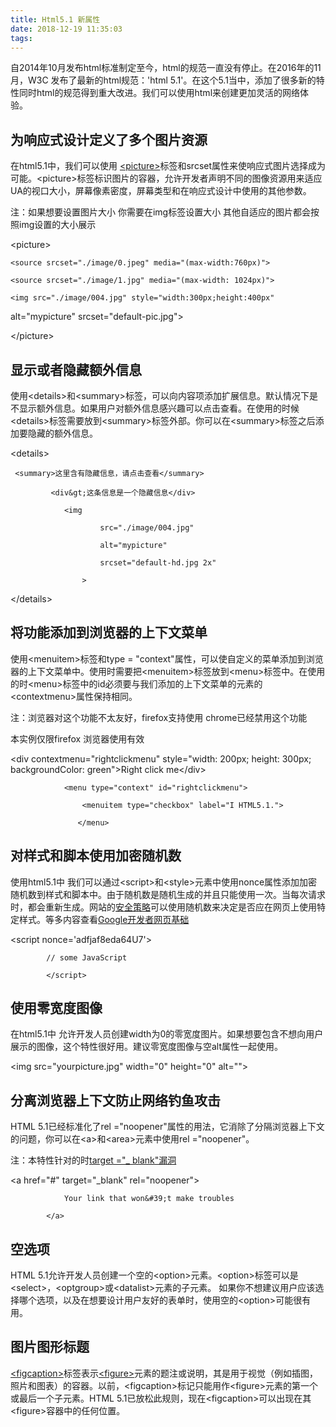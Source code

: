 ```yaml
---
title: Html5.1 新属性
date: 2018-12-19 11:35:03
tags:
---
```



自2014年10月发布html标准制定至今，html的规范一直没有停止。在2016年的11月，W3C 发布了最新的html规范：&#39;html 5.1&#39;。在这个5.1当中，添加了很多新的特性同时html的规范得到重大改进。我们可以使用html来创建更加灵活的网络体验。

## 为响应式设计定义了多个图片资源

在html5.1中，我们可以使用 [&lt;picture&gt;](https://www.w3.org/TR/html/semantics-embedded-content.html#elementdef-picture)标签和srcset属性来使响应式图片选择成为可能。&lt;picture&gt;标签标识图片的容器，允许开发者声明不同的图像资源用来适应UA的视口大小，屏幕像素密度，屏幕类型和在响应式设计中使用的其他参数。

注：如果想要设置图片大小  你需要在img标签设置大小  其他自适应的图片都会按照img设置的大小展示

&lt;picture&gt;

    <source srcset="./image/0.jpeg" media="(max-width:760px)">

    <source srcset="./image/1.jpg" media="(max-width: 1024px)">

    <img src="./image/004.jpg" style="width:300px;height:400px"

 alt="mypicture" srcset="default-pic.jpg">

&lt;/picture&gt;

## 显示或者隐藏额外信息

使用&lt;details&gt;和&lt;summary&gt;标签，可以向内容项添加扩展信息。默认情况下是不显示额外信息。如果用户对额外信息感兴趣可以点击查看。在使用的时候&lt;details&gt;标签需要放到&lt;summary&gt;标签外部。你可以在&lt;summary&gt;标签之后添加要隐藏的额外信息。

&lt;details&gt;

     <summary>这里含有隐藏信息，请点击查看</summary>

             <div&gt;这条信息是一个隐藏信息</div>

                <img

                        src="./image/004.jpg"

                        alt="mypicture"

                        srcset="default-hd.jpg 2x"

                    >

&lt;/details&gt;

## 将功能添加到浏览器的上下文菜单

使用&lt;menuitem&gt;标签和type = "context"属性，可以使自定义的菜单添加到浏览器的上下文菜单中。使用时需要把&lt;menuitem&gt;标签放到&lt;menu&gt;标签中。在使用的时&lt;menu&gt;标签中的id必须要与我们添加的上下文菜单的元素的&lt;contextmenu&gt;属性保持相同。

注：浏览器对这个功能不太友好，firefox支持使用  chrome已经禁用这个功能

本实例仅限firefox 浏览器使用有效

&lt;div contextmenu="rightclickmenu" style="width: 200px; height: 300px; backgroundColor: green"&gt;Right click me&lt;/div&gt;

                <menu type="context" id="rightclickmenu">

                    <menuitem type="checkbox" label="I HTML5.1.">

                   </menu>

## 对样式和脚本使用加密随机数

使用html5.1中 我们可以通过&lt;script&gt;和&lt;style&gt;元素中使用nonce属性添加加密随机数到样式和脚本中。由于随机数是随机生成的并且只能使用一次。当每次请求时，都会重新生成。网站的[安全策略](https://www.cspplayground.com/home)可以使用随机数来决定是否应在网页上使用特定样式。等多内容查看[Google开发者网页基础](https://developers.google.com/web/fundamentals/security/csp/)

&lt;script nonce=&#39;adfjaf8eda64U7&#39;&gt;

            // some JavaScript

            </script>

## 使用零宽度图像

在html5.1中 允许开发人员创建width为0的零宽度图片。如果想要包含不想向用户展示的图像，这个特性很好用。建议零宽度图像与空alt属性一起使用。

&lt;img src="yourpicture.jpg" width="0" height="0" alt=""&gt;

## 分离浏览器上下文防止网络钓鱼攻击

HTML 5.1已经标准化了rel ="noopener"属性的用法，它消除了分隔浏览器上下文的问题，你可以在&lt;a&gt;和&lt;area&gt;元素中使用rel ="noopener"。

注：本特性针对的时[target ="_ blank"漏洞](https://www.jitbit.com/alexblog/256-targetblank---the-most-underestimated-vulnerability-ever/)

&lt;a href="#" target="_blank" rel="noopener"&gt;

                Your link that won&#39;t make troubles

            </a>

## 空选项

HTML 5.1允许开发人员创建一个空的&lt;option&gt;元素。&lt;option&gt;标签可以是&lt;select&gt;，&lt;optgroup&gt;或&lt;datalist&gt;元素的子元素。 如果你不想建议用户应该选择哪个选项，以及在想要设计用户友好的表单时，使用空的&lt;option&gt;可能很有用。

## 图片图形标题

[&lt;figcaption&gt;](https://www.w3.org/TR/html/grouping-content.html#elementdef-figcaption)标签表示[&lt;figure&gt;](https://www.w3.org/TR/html/grouping-content.html#elementdef-figure)元素的题注或说明，其是用于视觉（例如插图，照片和图表）的容器。以前，&lt;figcaption&gt;标记只能用作&lt;figure&gt;元素的第一个或最后一个子元素。HTML 5.1已放松此规则，现在&lt;figcaption&gt;可以出现在其&lt;figure&gt;容器中的任何位置。